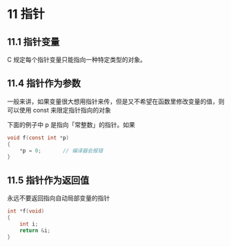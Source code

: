 # 11 指针

## 11.1 指针变量

C 规定每个指针变量只能指向一种特定类型的对象。

## 11.4 指针作为参数

一般来讲，如果变量很大想用指针来传，但是又不希望在函数里修改变量的值，则可以使用 const 来限定指针指向的对象

下面的例子中 p 是指向「常整数」的指针。如果

```c
void f(const int *p)
{
    *p = 0;       // 编译器会报错
}
```

## 11.5 指针作为返回值

永远不要返回指向自动局部变量的指针

```c
int *f(void)
{
    int i;
    return &i;
}
```

